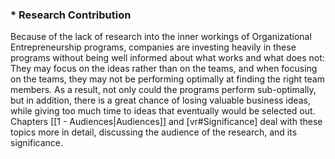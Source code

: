 ### * Research Contribution

Because of the lack of research into the inner workings of Organizational Entrepreneurship programs, companies are investing heavily in these programs without being well informed about what works and what does not: They may focus on the ideas rather than on the teams, and when focusing on the teams, they may not be performing optimally at finding the right team members. As a result, not only could the programs perform sub-optimally, but in addition, there is a great chance of losing valuable business ideas, while giving too much time to ideas that eventually would be selected out. Chapters [[1 - Audiences|Audiences]] and [vr#Significance] deal with these topics more in detail, discussing the audience of the research, and its significance.



